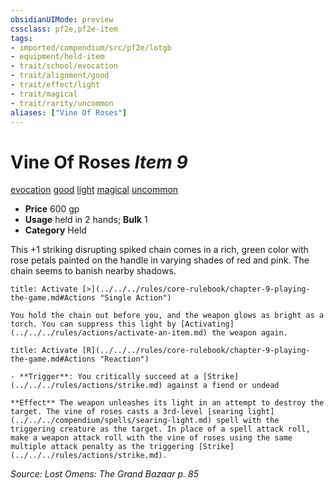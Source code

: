 ```yaml
---
obsidianUIMode: preview
cssclass: pf2e,pf2e-item
tags:
- imported/compendium/src/pf2e/lotgb
- equipment/held-item
- trait/school/evocation
- trait/alignment/good
- trait/effect/light
- trait/magical
- trait/rarity/uncommon
aliases: ["Vine Of Roses"]
---
```

# Vine Of Roses *Item 9*  
[evocation](evocation.md)  [good](good.md)  [light](rules/traits/light.md)  [magical](magical.md)  [uncommon](uncommon.md)  

- **Price** 600 gp
- **Usage** held in 2 hands; **Bulk** 1
- **Category** Held

This +1 striking disrupting spiked chain comes in a rich, green color with rose petals painted on the handle in varying shades of red and pink. The chain seems to banish nearby shadows.

```ad-embed-ability
title: Activate [>](../../../rules/core-rulebook/chapter-9-playing-the-game.md#Actions "Single Action")

You hold the chain out before you, and the weapon glows as bright as a torch. You can suppress this light by [Activating](../../../rules/actions/activate-an-item.md) the weapon again.
```

```ad-embed-ability
title: Activate [R](../../../rules/core-rulebook/chapter-9-playing-the-game.md#Actions "Reaction")

- **Trigger**: You critically succeed at a [Strike](../../../rules/actions/strike.md) against a fiend or undead

**Effect** The weapon unleashes its light in an attempt to destroy the target. The vine of roses casts a 3rd-level [searing light](../../../compendium/spells/searing-light.md) spell with the triggering creature as the target. In place of a spell attack roll, make a weapon attack roll with the vine of roses using the same multiple attack penalty as the triggering [Strike](../../../rules/actions/strike.md).
```

*Source: Lost Omens: The Grand Bazaar p. 85*
